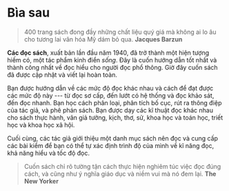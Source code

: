 # Bìa sau

> 400 trang sách đong đầy những chất liệu quý giá mà không ai lo âu cho tương lai
> văn hóa Mỹ dám bỏ qua.
> **Jacques Barzun**

**Các đọc sách**, xuất bản lần đầu năm 1940, đã trở thành một hiện tượng hiếm có,
một tác phẩm kinh điển *sống*. Đây là cuốn hướng dẫn tốt nhất và thành công nhất
về đọc hiểu cho người đọc phổ thông. Giờ đây cuốn sách đã được cập nhật và 
viết lại hoàn toàn.

Bạn được hướng dẫn về các mức độ đọc khác nhau và cách để đạt được các mức độ này ---
từ đọc sơ cấp, đến lướt có hệ thống và đọc khảo sát, đến đọc nhanh. Bạn học cách
phân loại, phân tích bố cục, rút ra thông điệp của tác giả, và phê phán sách.
Bạn được dạy các kĩ thuật đọc khác nhau cho sách thực hành, văn giả tưởng, kịch,
thơ, sử, khoa học và toán học, triết học và khoa học xã hội.

Cuối cùng, các tác giả giới thiệu một danh mục sách nên đọc và cung cấp các bài kiểm
để bạn có thể tự xác định trình độ của mình về kĩ năng đọc, khả năng hiểu và 
tốc độ đọc.

> Cuốn sách chỉ rõ tường tận cách thực hiện nghiêm túc việc đọc đúng cách, và
> cũng như ý nghĩa giáo dục và niềm vui mà nó đem lại.
> **The New Yorker**
